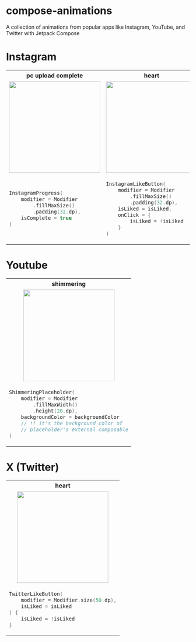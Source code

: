 # compose-animations
A collection of animations from popular apps like Instagram, YouTube, and Twitter with Jetpack Compose

# Instagram
<table>
  <th>pc upload complete</th>
  <th>heart</th>
  <th>dot indicator</th>

  <tr>
    <td align="center"><img src = "https://github.com/user-attachments/assets/e9e452e5-3116-45b3-a701-6fbf08e9f463" width = "250"></td>
    <td align="center"><img src = "https://github.com/user-attachments/assets/322e50d7-97a8-451b-ab1c-126bdb886cdd" width = "250"></td>
    <td align="center"><img src = "https://github.com/user-attachments/assets/b9b12e44-5201-4718-8bd7-74bf2e083a8c" width = "250"></td>
  </tr>

  <tr>
<td>
      
``` kotlin
InstagramProgress(
    modifier = Modifier
        .fillMaxSize()
        .padding(32.dp),
    isComplete = true
)
```
</td>

<td>
  
```kotlin
InstagramLikeButton(
    modifier = Modifier
        .fillMaxSize()
        .padding(32.dp),
    isLiked = isLiked,
    onClick = {
        isLiked = !isLiked
    }
)
```

</td>

<td>
  
```kotlin
InstagramDotIndicator(
    modifier = Modifier
        .fillMaxWidth()
        .height(16.dp),
    currentPage = currentPage,
    totalPage = pageCount,
    spacePadding = 8.dp
)
```

</td>

  </tr>
  
</table>

# Youtube

<table>
  <th>shimmering</th>
  
  <tr>
    <td align="center"><img src = "https://github.com/user-attachments/assets/3d35b704-d387-41b2-aa47-e17d447b314b" width = "250"></td>
  </tr>

  <tr>
<td>
      
``` kotlin
ShimmeringPlaceholder(
    modifier = Modifier
        .fillMaxWidth()
        .height(20.dp),
    backgroundColor = backgroundColor
    // !! it's the background color of
    // placeholder's external composable
)
```
</td>


  </tr>
  
</table>

# X (Twitter)

<table>
  <th>heart</th>
  
  <tr>
    <td align="center"><img src = "https://github.com/user-attachments/assets/a9a1d95f-45d4-4921-a5c7-88b9992d348b" width = "250"></td>
  </tr>

  <tr>
<td>
      
``` kotlin
TwitterLikeButton(
    modifier = Modifier.size(50.dp),
    isLiked = isLiked
) {
    isLiked = !isLiked
}
```
</td>

  </tr>
  
</table>
